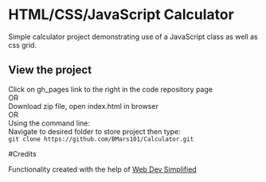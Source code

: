 # HTML/CSS/JavaScript Calculator
Simple calculator project demonstrating use of a JavaScript class 
as well as css grid.

## View the project
Click on gh_pages link to the right in the code repository page <br>
OR <br>
Download zip file, open index.html in browser <br>
OR <br>
Using the command line: <br>
Navigate to desired folder to store project
then type: <br>
 `git clone https://github.com/BMars101/Calculator.git`

#Credits

Functionality created with the help of [Web Dev Simplified](https://www.youtube.com/watch?v=j59qQ7YWLxw)
